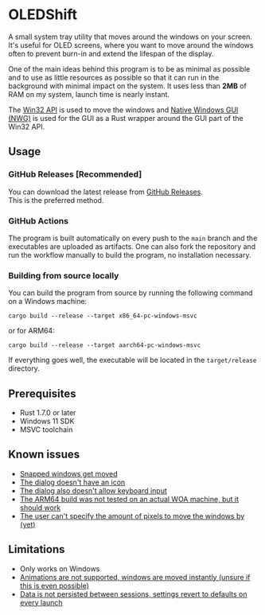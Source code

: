 # OLEDShift

A small system tray utility that moves around the windows on your screen.
It's useful for OLED screens, where you want to move around the windows often to prevent burn-in and extend the lifespan of the display.

One of the main ideas behind this program is to be as minimal as possible and to use as little resources as possible so that it can run in the background with minimal impact on the system.
It uses less than **2MB** of RAM on my system, launch time is nearly instant.

The [Win32 API](https://docs.microsoft.com/en-us/windows/win32/apiindex/windows-api-list) is used to move the windows
and [Native Windows GUI (NWG)](https://github.com/gabdube/native-windows-gui) is used for the GUI as a Rust wrapper around the GUI part of the Win32 API.

## Usage

### GitHub Releases [Recommended]

You can download the latest release from [GitHub Releases](https://github.com/Marko19907/OLEDShift/releases). <br>
This is the preferred method.

### GitHub Actions

The program is built automatically on every push to the `main` branch and the executables are uploaded as artifacts.
One can also fork the repository and run the workflow manually to build the program, no installation necessary.

### Building from source locally

You can build the program from source by running the following command on a Windows machine:

```shell
cargo build --release --target x86_64-pc-windows-msvc
```

or for ARM64:

```shell
cargo build --release --target aarch64-pc-windows-msvc
```

If everything goes well, the executable will be located in the `target/release` directory.


## Prerequisites

- Rust 1.7.0 or later
- Windows 11 SDK
- MSVC toolchain


## Known issues

* [Snapped windows get moved](https://github.com/Marko19907/OLEDShift/issues/2)
* [The dialog doesn't have an icon](https://github.com/Marko19907/OLEDShift/issues/3)
* [The dialog also doesn't allow keyboard input](https://github.com/Marko19907/OLEDShift/issues/4)
* [The ARM64 build was not tested on an actual WOA machine, but it should work](https://github.com/Marko19907/OLEDShift/issues/5)
* [The user can't specify the amount of pixels to move the windows by (yet)](https://github.com/Marko19907/OLEDShift/issues/6)


## Limitations

* Only works on Windows
* [Animations are not supported, windows are moved instantly (unsure if this is even possible)](https://github.com/Marko19907/OLEDShift/issues/8)
* [Data is not persisted between sessions, settings revert to defaults on every launch](https://github.com/Marko19907/OLEDShift/issues/9)
